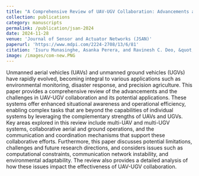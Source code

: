```yaml
---
title: "A Comprehensive Review of UAV-UGV Collaboration: Advancements and Challenges"
collection: publications
category: manuscripts
permalink: /publication/jsan-2024
date: 2024-11-28
venue: 'Journal of Sensor and Actuator Networks (JSAN)'
paperurl: 'https://www.mdpi.com/2224-2708/13/6/81'
citation: 'Isuru Munasinghe, Asanka Perera, and Ravinesh C. Deo, &quot;A Comprehensive Review of UAV-UGV Collaboration: Advancements and Challenges&quot, Journal of Sensor and Actuator Networks, vol. 13, no. 6, p. 81, 2024. https://doi.org/10.3390/jsan13060081'
image: /images/com-new.PNG
---
```

Unmanned aerial vehicles (UAVs) and unmanned ground vehicles (UGVs) have rapidly evolved, becoming integral to various applications such as environmental monitoring, disaster response, and precision agriculture. This paper provides a comprehensive review of the advancements and the challenges in UAV-UGV collaboration and its potential applications. These systems offer enhanced situational awareness and operational efficiency, enabling complex tasks that are beyond the capabilities of individual systems by leveraging the complementary strengths of UAVs and UGVs. Key areas explored in this review include multi-UAV and multi-UGV systems, collaborative aerial and ground operations, and the communication and coordination mechanisms that support these collaborative efforts. Furthermore, this paper discusses potential limitations, challenges and future research directions, and considers issues such as computational constraints, communication network instability, and environmental adaptability. The review also provides a detailed analysis of how these issues impact the effectiveness of UAV-UGV collaboration.
